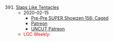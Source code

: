 391. [Slaps Like Tentacles](https://linuxgamecast.com/2020/02/linuxgamecast-weekly-391-slaps-like-tentacles/)
     * 2020-02-15
        * [Pre-Pre SUPER Showzen 156: Caged](https://www.patreon.com/posts/pre-pre-super-34086211)
        * [Patreon](https://www.patreon.com/posts/linuxgamecast-34086400)
        * [UNCUT Patreon](https://www.patreon.com/posts/linuxgamecast-34086341)
     * <span style="color:red">LGC Weekly:</span>
